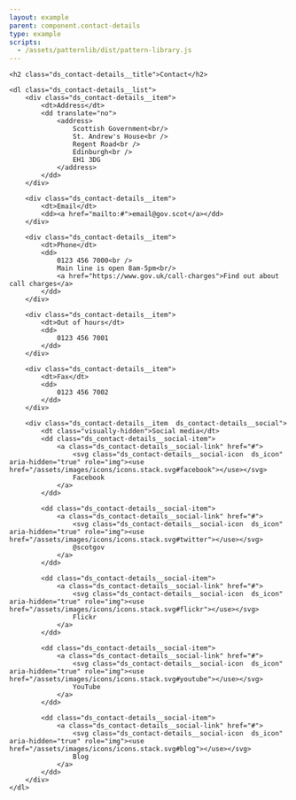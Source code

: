 ```yaml
---
layout: example
parent: component.contact-details
type: example
scripts:
  - /assets/patternlib/dist/pattern-library.js
---
```


<div class="ds_contact-details">

    <h2 class="ds_contact-details__title">Contact</h2>

    <dl class="ds_contact-details__list">
        <div class="ds_contact-details__item">
            <dt>Address</dt>
            <dd translate="no">
                <address>
                    Scottish Government<br/>
                    St. Andrew's House<br />
                    Regent Road<br />
                    Edinburgh<br />
                    EH1 3DG
                </address>
            </dd>
        </div>

        <div class="ds_contact-details__item">
            <dt>Email</dt>
            <dd><a href="mailto:#">email@gov.scot</a></dd>
        </div>

        <div class="ds_contact-details__item">
            <dt>Phone</dt>
            <dd>
                0123 456 7000<br />
                Main line is open 8am-5pm<br/>
                <a href="https://www.gov.uk/call-charges">Find out about call charges</a>
            </dd>
        </div>

        <div class="ds_contact-details__item">
            <dt>Out of hours</dt>
            <dd>
                0123 456 7001
            </dd>
        </div>

        <div class="ds_contact-details__item">
            <dt>Fax</dt>
            <dd>
                0123 456 7002
            </dd>
        </div>        

        <div class="ds_contact-details__item  ds_contact-details__social">
            <dt class="visually-hidden">Social media</dt>
            <dd class="ds_contact-details__social-item">
                <a class="ds_contact-details__social-link" href="#">
                    <svg class="ds_contact-details__social-icon  ds_icon" aria-hidden="true" role="img"><use href="/assets/images/icons/icons.stack.svg#facebook"></use></svg>
                    Facebook
                </a>
            </dd>

            <dd class="ds_contact-details__social-item">
                <a class="ds_contact-details__social-link" href="#">
                    <svg class="ds_contact-details__social-icon  ds_icon" aria-hidden="true" role="img"><use href="/assets/images/icons/icons.stack.svg#twitter"></use></svg>
                    @scotgov
                </a>
            </dd>

            <dd class="ds_contact-details__social-item">
                <a class="ds_contact-details__social-link" href="#">
                    <svg class="ds_contact-details__social-icon  ds_icon" aria-hidden="true" role="img"><use href="/assets/images/icons/icons.stack.svg#flickr"></use></svg>
                    Flickr
                </a>
            </dd>

            <dd class="ds_contact-details__social-item">
                <a class="ds_contact-details__social-link" href="#">
                    <svg class="ds_contact-details__social-icon  ds_icon" aria-hidden="true" role="img"><use href="/assets/images/icons/icons.stack.svg#youtube"></use></svg>
                    YouTube
                </a>
            </dd>

            <dd class="ds_contact-details__social-item">
                <a class="ds_contact-details__social-link" href="#">
                    <svg class="ds_contact-details__social-icon  ds_icon" aria-hidden="true" role="img"><use href="/assets/images/icons/icons.stack.svg#blog"></use></svg>
                    Blog
                </a>
            </dd>
        </div>
    </dl>

</div>
